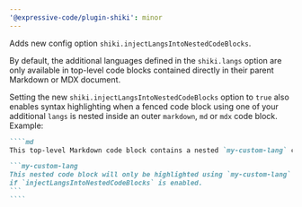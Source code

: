 ```yaml
---
'@expressive-code/plugin-shiki': minor
---
```


Adds new config option `shiki.injectLangsIntoNestedCodeBlocks`.

By default, the additional languages defined in the `shiki.langs` option are only available in top-level code blocks contained directly in their parent Markdown or MDX document.

Setting the new `shiki.injectLangsIntoNestedCodeBlocks` option to `true` also enables syntax highlighting when a fenced code block using one of your additional `langs` is nested inside an outer `markdown`, `md` or `mdx` code block. Example:

`````md
````md
This top-level Markdown code block contains a nested `my-custom-lang` code block:

```my-custom-lang
This nested code block will only be highlighted using `my-custom-lang`
if `injectLangsIntoNestedCodeBlocks` is enabled.
```
````
`````
